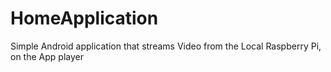# HomeApplication

Simple  Android application that streams Video from the Local Raspberry Pi, on the App player
